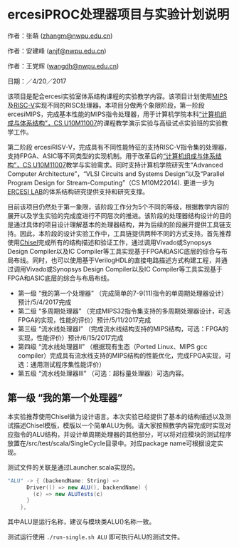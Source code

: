 ercesiPROC处理器项目与实验计划说明
====================================

作者：张萌   (zhangm@nwpu.edu.cn)

作者：安建峰 (anjf@nwpu.edu.cn)

作者：王党辉 (wangdh@nwpu.edu.cn)

日期：／4/20／2017



该项目是配合ercesi实验室体系结构课程的实验教学内容。该项目计划使用[MIPS]()及[RISC-V](http://riscv.org)实现不同的RISC处理器。本项目分做两个象限阶段，第一阶段 ercesiMIPS，完成基本性能的MIPS指令处理器，用于计算机学院本科[“计算机组成与体系结构”，CS U10M11007](http://www.ercesi.org/courses/U10M11007/index.html)的课程教学演示实验与高级试点实验班的实验教学工作。

第二阶段 ercesiRISV-V，完成具有不同性能特征的支持RISC-V指令集的处理器，支持FPGA、ASIC等不同类型的实现机制。用于改革后的[“计算机组成与体系结构”，CS U10M11007](http://www.ercesi.org/courses/U10M11007/index.html)教学与实验需求。同时支持计算机学院研究生“Advanced Computer Architecture”，“VLSI Circuits and Systems Design”以及“Parallel Program Design for Stream-Computing”（CS M10M22014). 更进一步为[ERCESI LAB](http://www.ercesi.org)的体系结构研究提供支持和研究支撑。 

目前该项目仍然处于第一象限，该阶段工作分为5个不同的等级，根据教学内容的展开以及学生实验的完成度进行不同层次的推进。该阶段的处理器结构设计的目的是通过具体的项目设计理解基本的处理器结构，并为后续的阶段展开提供工具链支持。因此，本阶段的设计实验工作中，工具链提供两种不同的方式支持。首先推荐使用[Chisel](http://chisel.eecs.berkeley.edu)完成所有的结构描述和验证工作，通过调用Vivado或Synopsys Design Compiler以及IC Compiler等工具实现基于FPGA和ASIC底层的综合与布局布线。同时，也可以使用基于VerilogHDL的直接电路描述方式构建工程，并通过调用Vivado或Synopsys Design Compiler以及IC Compiler等工具实现基于FPGA和ASIC底层的综合与布局布线。

* 第一级 “我的第一个处理器” （完成简单的7-9(11)指令的单周期处理器设计）预计/5/4/2017完成
* 第二级 “多周期处理器”   （完成MIPS32指令集支持的多周期处理器设计，可选FPGA的实现，性能的评价）预计/5/11/2017完成
* 第三级 “流水线处理器I”   （完成流水线结构支持的MIPS结构，可选：FPGA的实现，性能评价）预计/6/15/2017完成
* 第四级 “流水线处理器II” （根据现有生态（Ported Linux、MIPS gcc compiler）完成具有流水线支持的MIPS结构的性能优化，完成FPGA实现，可选：通用测试程序集性能评价）
* 第五级 “流水线处理器III”   （可选：超标量处理器）可选内容。

## 第一级 “我的第一个处理器”
本实验推荐使用Chisel做为设计语言。本次实验已经提供了基本的结构描述以及测试描述Chisel模版，模版以一个简单ALU为例。请大家按照教学内容完成时实现对应指令的ALU结构，并设计单周期处理器的其他部分，可以将对应模块的测试程序放置在/src/test/scala/SingleCycle目录中。对应package name可根据设定实现。

测试文件的关联是通过Launcher.scala实现的。
```scala
"ALU" -> { (backendName: String) =>
      Driver(() => new ALU(), backendName) {
        (c) => new ALUTests(c)
      }
    },
```
其中ALU是运行名称，建议与模块类ALU()名称一致。

测试运行使用
    `./run-single.sh ALU`
即可执行ALU的测试文件。